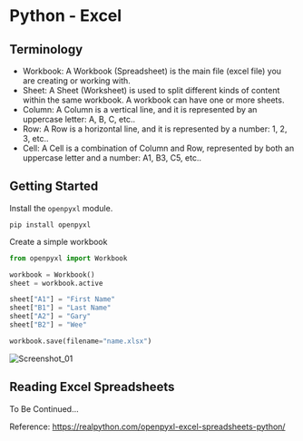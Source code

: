 # Python - Excel

## Terminology
- Workbook: A Workbook (Spreadsheet) is the main file (excel file) you are creating or working with.
- Sheet: A Sheet (Worksheet) is used to split different kinds of content within the same workbook. A workbook can have one or more sheets.
- Column: A Column is a vertical line, and it is represented by an uppercase letter: A, B, C, etc..
- Row: A Row is a horizontal line, and it is represented by a number: 1, 2, 3, etc..
- Cell: A Cell is a combination of Column and Row, represented by both an uppercase letter and a number: A1, B3, C5, etc..

## Getting Started 
Install the ```openpyxl``` module.
```console
pip install openpyxl
```

Create a simple workbook
```python
from openpyxl import Workbook

workbook = Workbook()
sheet = workbook.active

sheet["A1"] = "First Name"
sheet["B1"] = "Last Name"
sheet["A2"] = "Gary"
sheet["B2"] = "Wee"

workbook.save(filename="name.xlsx")
```
![Screenshot_01](https://user-images.githubusercontent.com/51909547/182057199-70cfd4a8-f966-4fbc-9bbe-395c70a6383c.png)



## Reading Excel Spreadsheets

To Be Continued...

Reference: https://realpython.com/openpyxl-excel-spreadsheets-python/
